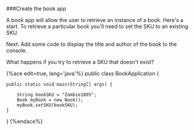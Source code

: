 <!--djw:done-->
###Create the book app

A book app will allow the user to retrieve an instance of a book. Here's a start. To retrieve a particular book you'll need to set the SKU to an existing SKU. 

Next: Add some code to display the title and author of the book to the console.

What happens if you try to retrieve a SKU that doesn't exist? 

{%ace edit=true, lang='java'%}
public class BookApplication {

	public static void main(String[] args) {
	
		String bookSKU = "Zombie1005";
		Book myBook = new Book();
		myBook.setSKU(bookSKU);
	}
}
{%endace%}
